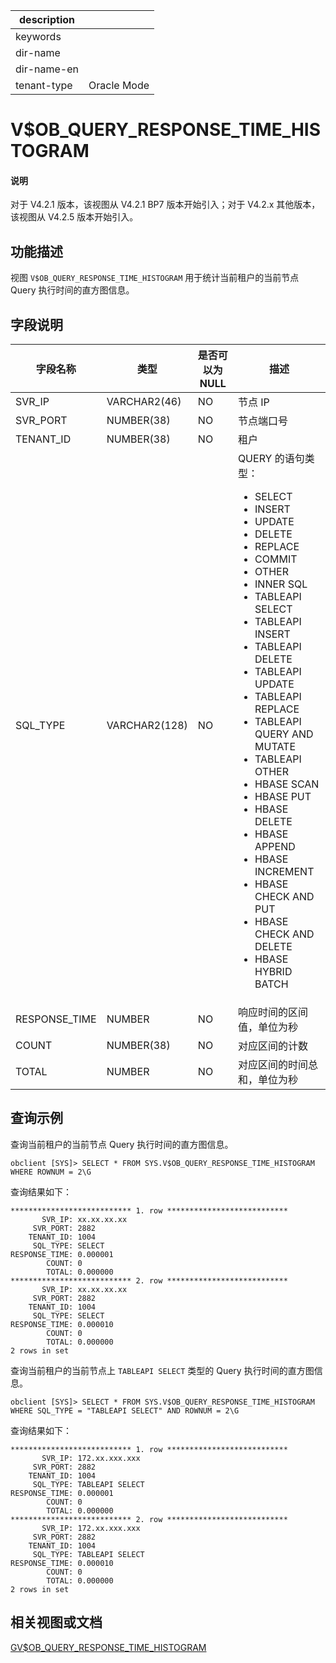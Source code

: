 |description||
|---|---|
|keywords||
|dir-name||
|dir-name-en||
|tenant-type|Oracle Mode|

# V$OB_QUERY_RESPONSE_TIME_HISTOGRAM

<main id="notice" type='explain'>
<h4>说明</h4>
<p>对于 V4.2.1 版本，该视图从 V4.2.1 BP7 版本开始引入；对于 V4.2.x 其他版本，该视图从 V4.2.5 版本开始引入。</p>
</main>

## 功能描述

视图 `V$OB_QUERY_RESPONSE_TIME_HISTOGRAM` 用于统计当前租户的当前节点 Query 执行时间的直方图信息。

## 字段说明

| **字段名称** | **类型** | **是否可以为 NULL** | **描述** |
| ------------ | -------- | ------------------ | -------- |
| SVR_IP        | VARCHAR2(46)  | NO   | 节点 IP     |
| SVR_PORT      | NUMBER(38)    | NO   | 节点端口号     |
| TENANT_ID     | NUMBER(38)    | NO   | 租户     |
| SQL_TYPE      | VARCHAR2(128) | NO   | QUERY 的语句类型：<ul><li>SELECT</li><li>INSERT</li><li>UPDATE</li><li>DELETE</li><li>REPLACE</li><li>COMMIT</li><li>OTHER</li><li>INNER SQL</li><li>TABLEAPI SELECT</li><li>TABLEAPI INSERT</li><li>TABLEAPI DELETE</li><li>TABLEAPI UPDATE</li><li>TABLEAPI REPLACE</li><li>TABLEAPI QUERY AND MUTATE</li><li>TABLEAPI OTHER</li><li>HBASE SCAN</li><li>HBASE PUT</li><li>HBASE DELETE</li><li>HBASE APPEND</li><li>HBASE INCREMENT</li><li>HBASE CHECK AND PUT</li><li>HBASE CHECK AND DELETE</li><li>HBASE HYBRID BATCH</li></ul>     |
| RESPONSE_TIME | NUMBER        | NO   | 响应时间的区间值，单位为秒     |
| COUNT         | NUMBER(38)    | NO   | 对应区间的计数     |
| TOTAL         | NUMBER        | NO   | 对应区间的时间总和，单位为秒     |

## 查询示例

查询当前租户的当前节点 Query 执行时间的直方图信息。

```shell
obclient [SYS]> SELECT * FROM SYS.V$OB_QUERY_RESPONSE_TIME_HISTOGRAM WHERE ROWNUM = 2\G
```

查询结果如下：

```shell
*************************** 1. row ***************************
       SVR_IP: xx.xx.xx.xx
     SVR_PORT: 2882
    TENANT_ID: 1004
     SQL_TYPE: SELECT
RESPONSE_TIME: 0.000001
        COUNT: 0
        TOTAL: 0.000000
*************************** 2. row ***************************
       SVR_IP: xx.xx.xx.xx
     SVR_PORT: 2882
    TENANT_ID: 1004
     SQL_TYPE: SELECT
RESPONSE_TIME: 0.000010
        COUNT: 0
        TOTAL: 0.000000
2 rows in set
```

查询当前租户的当前节点上 `TABLEAPI SELECT` 类型的 Query 执行时间的直方图信息。

```shell
obclient [SYS]> SELECT * FROM SYS.V$OB_QUERY_RESPONSE_TIME_HISTOGRAM WHERE SQL_TYPE = "TABLEAPI SELECT" AND ROWNUM = 2\G
```

查询结果如下：

```shell
*************************** 1. row ***************************
       SVR_IP: 172.xx.xxx.xxx
     SVR_PORT: 2882
    TENANT_ID: 1004
     SQL_TYPE: TABLEAPI SELECT
RESPONSE_TIME: 0.000001
        COUNT: 0
        TOTAL: 0.000000
*************************** 2. row ***************************
       SVR_IP: 172.xx.xxx.xxx
     SVR_PORT: 2882
    TENANT_ID: 1004
     SQL_TYPE: TABLEAPI SELECT
RESPONSE_TIME: 0.000010
        COUNT: 0
        TOTAL: 0.000000
2 rows in set
```

## 相关视图或文档

[GV$OB_QUERY_RESPONSE_TIME_HISTOGRAM](2720.gv-ob_query_response_time_histogram-of-oracle-mode.md)
